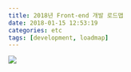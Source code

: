```yaml
---
title: 2018년 Front-end 개발 로드맵
date: 2018-01-15 12:53:19
categories: etc
tags: [development, loadmap]
---
```

![](https://user-images.githubusercontent.com/7262465/34931014-bb09e9cc-fa0f-11e7-8d86-5ed8af3faa03.png)